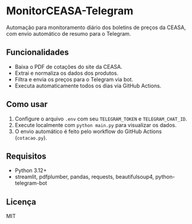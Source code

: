 # MonitorCEASA-Telegram

Automação para monitoramento diário dos boletins de preços da CEASA, com envio automático de resumo para o Telegram.

## Funcionalidades
- Baixa o PDF de cotações do site da CEASA.
- Extrai e normaliza os dados dos produtos.
- Filtra e envia os preços para o Telegram via bot.
- Executa automaticamente todos os dias via GitHub Actions.

## Como usar
1. Configure o arquivo `.env` com seu `TELEGRAM_TOKEN` e `TELEGRAM_CHAT_ID`.
2. Execute localmente com `python main.py` para visualizar os dados.
3. O envio automático é feito pelo workflow do GitHub Actions (`cotacao.py`).

## Requisitos
- Python 3.12+
- streamlit, pdfplumber, pandas, requests, beautifulsoup4, python-telegram-bot

## Licença
MIT
